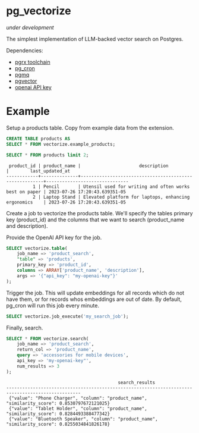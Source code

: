 # pg_vectorize

*under development*

The simplest implementation of LLM-backed vector search on Postgres.

Dependencies:
- [pgrx toolchain](https://github.com/pgcentralfoundation/pgrx)
- [pg_cron](https://github.com/citusdata/pg_cron)
- [pgmq](https://github.com/tembo-io/pgmq)
- [pgvector](https://github.com/pgvector/pgvector)
- [openai API key](https://platform.openai.com/docs/guides/embeddings)

# Example

Setup a products table. Copy from example data from the extension.

```sql
CREATE TABLE products AS 
SELECT * FROM vectorize.example_products;
```

```sql
SELECT * FROM products limit 2;
```

```text
 product_id | product_name |                      description                       |        last_updated_at        
------------+--------------+--------------------------------------------------------+-------------------------------
          1 | Pencil       | Utensil used for writing and often works best on paper | 2023-07-26 17:20:43.639351-05
          2 | Laptop Stand | Elevated platform for laptops, enhancing ergonomics    | 2023-07-26 17:20:43.639351-05
```

Create a job to vectorize the products table. We'll specify the tables primary key (product_id) and the columns that we want to search (product_name and description).

Provide the OpenAI API key for the job.

```sql
SELECT vectorize.table(
    job_name => 'product_search',
    "table" => 'products',
    primary_key => 'product_id',
    columns => ARRAY['product_name', 'description'],
    args => '{"api_key": "my-openai-key"}'
);
```

Trigger the job. This will update embeddings for all records which do not have them, or for records whos embeddings are out of date. By default, pg_cron will run this job every minute.


```sql
SELECT vectorize.job_execute('my_search_job');
```


Finally, search. 

```sql
SELECT * FROM vectorize.search(
    job_name => 'product_search',
    return_col => 'product_name',
    query => 'accessories for mobile devices',
    api_key => 'my-openai-key"',
    num_results => 3
);
```

```text
                                          search_results                                          
--------------------------------------------------------------------------------------------------
 {"value": "Phone Charger", "column": "product_name", "similarity_score": 0.8530797672121025}
 {"value": "Tablet Holder", "column": "product_name", "similarity_score": 0.8284493388477342}
 {"value": "Bluetooth Speaker", "column": "product_name", "similarity_score": 0.8255034841826178}
```
